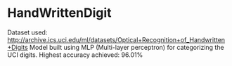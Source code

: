 # HandWrittenDigit

Dataset used: http://archive.ics.uci.edu/ml/datasets/Optical+Recognition+of_Handwritten+Digits
Model built using MLP (Multi-layer perceptron) for categorizing the UCI digits. Highest accuracy achieved: 96.01%
